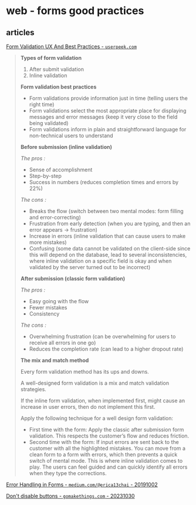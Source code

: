# web - forms good practices

## articles

[Form Validation UX And Best Practices - `userpeek.com`](https://userpeek.com/blog/form-validation-ux-and-best-practices/)

> **Types of form validation**
>
> 1. After submit validation
> 2. Inline validation
>
> **Form validation best practices**
>
> - Form validations provide information just in time (telling users the right time)
> - Form validations select the most appropriate place for displaying messages and error messages (keep it very close to the field being validated)
> - Form validations inform in plain and straightforward language for non-technical users to understand
>
> **Before submission (inline validation)**
>
> *The pros :*
>
> - Sense of accomplishment
> - Step-by-step
> - Success in numbers (reduces completion times and errors by 22%)
>
> *The cons :*
>
> - Breaks the flow (switch between two mental modes: form filling and error-correcting)
> - Frustration from early detection (when you are typing, and then an error appears -> frustration)
> - Increase in errors (inline validation that can cause users to make more mistakes)
> - Confusing (some data cannot be validated on the client-side since this will depend on the database, lead to several inconsistencies, where inline validation on a specific field is okay and when validated by the server turned out to be incorrect)
>
> **After submission (classic form validation)**
>
> *The pros :*
>
> - Easy going with the flow
> - Fewer mistakes
> - Consistency
>
> *The cons :*
>
> - Overwhelming frustration (can be overwhelming for users to receive all errors in one go)
> - Reduces the completion rate (can lead to a higher dropout rate)
>
> **The mix and match method**
>
> Every form validation method has its ups and downs.
>
> A well-designed form validation is a mix and match validation strategies.
>
> If the inline form validation, when implemented first, might cause an increase in user errors, then do not implement this first.
>
> Apply the following technique for a well design form validation:
>
> - First time with the form: Apply the classic after submission form validation. This respects the customer’s flow and reduces friction.
> - Second time with the form: If input errors are sent back to the customer with all the highlighted mistakes. You can move from a clean form to a form with errors, which then prevents a quick switch of mental mode. This is where inline validation comes to play. The users can feel guided and can quickly identify all errors when they type the corrections.

[Error Handling in Forms - `medium.com/@erica13chai` - 20191002](https://medium.com/@erica13chai/error-handling-in-forms-2eb0c9e14b94)

[Don't disable buttons - `gomakethings.com` - 20231030](https://gomakethings.com/dont-disable-buttons/)
